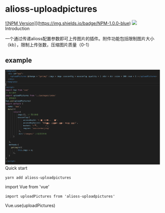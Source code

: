 # alioss-uploadpictures
[![NPM Version]](https://www.npmjs.com/package/alioss-uploadpictures)](https://img.shields.io/badge/NPM-1.0.0-blue)
![](https://img.shields.io/badge/licence-MIT-blue)
Introduction

一个通过传递alioss配置参数即可上传图片的插件。附件功能包括限制图片大小（kb），限制上传张数，压缩图片质量（0-1）

## example
![Image text](examples/assets/example.png)
Quick start
```
yarn add alioss-uploadpictures
```
import Vue from 'vue'
```
import uploadPictures from 'alioss-uploadpictures'
```
Vue.use(uploadPictures)


